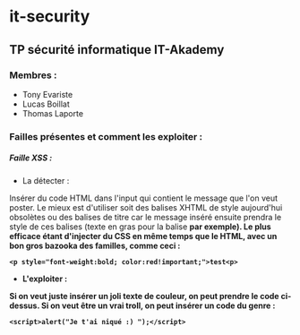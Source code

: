 # it-security

## TP sécurité informatique IT-Akademy

### Membres :

- Tony Evariste
- Lucas Boillat
- Thomas Laporte

### Failles présentes et comment les exploiter :

##### Faille XSS :

- La détecter :

Insérer du code HTML dans l'input qui contient le message que l'on veut poster.
Le mieux est d'utiliser soit des balises XHTML de style aujourd'hui obsolètes ou des balises de titre car le message inséré ensuite prendra le style de ces balises (texte en gras pour la balise **<b>** par exemple).
Le plus efficace étant d'injecter du CSS en même temps que le HTML, avec un bon gros bazooka des familles, comme ceci :

```
<p style="font-weight:bold; color:red!important;">test<p>
```

- L'exploiter :

Si on veut juste insérer un joli texte de couleur, on peut prendre le code ci-dessus.
Si on veut être un vrai troll, on peut insérer un code du genre :

```
<script>alert("Je t'ai niqué :) ");</script>
```
